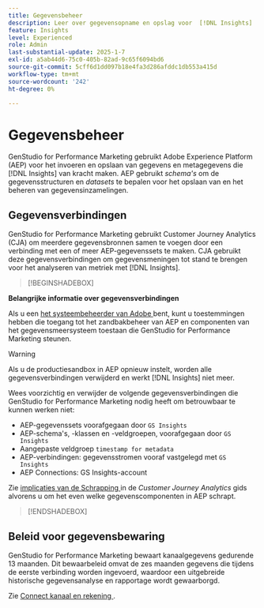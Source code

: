 ```yaml
---
title: Gegevensbeheer
description: Leer over gegevensopname en opslag voor  [!DNL Insights]  in GenStudio for Performance Marketing.
feature: Insights
level: Experienced
role: Admin
last-substantial-update: 2025-1-7
exl-id: a5ab44d6-75c0-405b-82ad-9c65f6094bd6
source-git-commit: 5cff6d1dd097b18e4fa3d286afddc1db553a415d
workflow-type: tm+mt
source-wordcount: '242'
ht-degree: 0%

---
```


# Gegevensbeheer

GenStudio for Performance Marketing gebruikt Adobe Experience Platform (AEP) voor het invoeren en opslaan van gegevens en metagegevens die [!DNL Insights] van kracht maken. AEP gebruikt _schema&#39;s_ om de gegevensstructuren en _datasets_ te bepalen voor het opslaan van en het beheren van gegevensinzamelingen.

## Gegevensverbindingen

GenStudio for Performance Marketing gebruikt Customer Journey Analytics (CJA) om meerdere gegevensbronnen samen te voegen door een verbinding met een of meer AEP-gegevenssets te maken. CJA gebruikt deze gegevensverbindingen om gegevensmeningen tot stand te brengen voor het analyseren van metriek met [!DNL Insights].

>[!BEGINSHADEBOX]

**Belangrijke informatie over gegevensverbindingen**

Als u een [ het systeembeheerder van Adobe ](/help/user-guide/user-roles.md#adobe-system-administrator-vs-genstudio-system-manager) bent, kunt u toestemmingen hebben die toegang tot het zandbakbeheer van AEP en componenten van het gegevensmeersysteem toestaan die GenStudio for Performance Marketing steunen.

>[!WARNING]
>
>Als u de productiesandbox in AEP opnieuw instelt, worden alle gegevensverbindingen verwijderd en werkt [!DNL Insights] niet meer.

Wees voorzichtig en verwijder de volgende gegevensverbindingen die GenStudio for Performance Marketing nodig heeft om betrouwbaar te kunnen werken niet:

- AEP-gegevenssets voorafgegaan door `GS Insights`
- AEP-schema&#39;s, -klassen en -veldgroepen, voorafgegaan door `GS Insights`
- Aangepaste veldgroep `timestamp for metadata`
- AEP-verbindingen: gegevensstromen vooraf vastgelegd met `GS Insights`
- AEP Connections: GS Insights-account

Zie [ implicaties van de Schrapping ](https://experienceleague.adobe.com/en/docs/analytics-platform/using/technotes/deletion) in de _Customer Journey Analytics_ gids alvorens u om het even welke gegevenscomponenten in AEP schrapt.

>[!ENDSHADEBOX]

## Beleid voor gegevensbewaring

GenStudio for Performance Marketing bewaart kanaalgegevens gedurende 13 maanden. Dit bewaarbeleid omvat de zes maanden gegevens die tijdens de eerste verbinding worden ingevoerd, waardoor een uitgebreide historische gegevensanalyse en rapportage wordt gewaarborgd.

Zie [ Connect kanaal en rekening ](/help/user-guide/insights/connect-channel.md).
